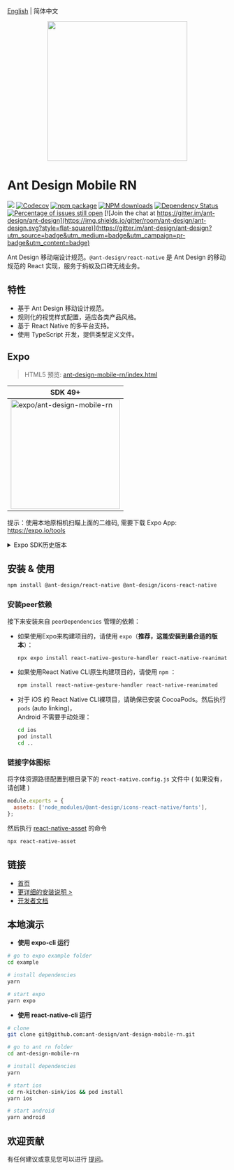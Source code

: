 [English](./README.md) | 简体中文

<p align="center">
  <a href="http://rn.mobile.ant.design">
    <img width="320" src="https://zos.alipayobjects.com/rmsportal/wIjMDnsrDoPPcIV.png">
  </a>
</p>

# Ant Design Mobile RN

[![](https://img.shields.io/travis/ant-design/ant-design-mobile-rn.svg?style=flat-square)](https://travis-ci.org/ant-design/ant-design-mobile-rn)
[![Codecov](https://img.shields.io/codecov/c/github/ant-design/ant-design-mobile-rn.svg?style=flat-square)](https://codecov.io/gh/ant-design/ant-design-mobile-rn)
[![npm package](https://img.shields.io/npm/v/@ant-design/react-native.svg?style=flat-square)](https://www.npmjs.org/package/@ant-design/react-native)
[![NPM downloads](http://img.shields.io/npm/dm/@ant-design/react-native.svg?style=flat-square)](https://npmjs.org/package/@ant-design/react-native)
[![Dependency Status](https://david-dm.org/ant-design/ant-design-mobile-rn.svg?style=flat-square)](https://david-dm.org/ant-design/ant-design-mobile-rn)
[![Percentage of issues still open](http://isitmaintained.com/badge/open/ant-design/ant-design-mobile-rn.svg)](http://isitmaintained.com/project/ant-design/ant-design-mobile-rn 'Percentage of issues still open')
[![Join the chat at https://gitter.im/ant-design/ant-design](https://img.shields.io/gitter/room/ant-design/ant-design.svg?style=flat-square)](https://gitter.im/ant-design/ant-design?utm_source=badge&utm_medium=badge&utm_campaign=pr-badge&utm_content=badge)

Ant Design 移动端设计规范。`@ant-design/react-native` 是 Ant Design 的移动规范的 React 实现，服务于蚂蚁及口碑无线业务。

## 特性

- 基于 Ant Design 移动设计规范。
- 规则化的视觉样式配置，适应各类产品风格。
- 基于 React Native 的多平台支持。
- 使用 TypeScript 开发，提供类型定义文件。

## Expo

> HTML5 预览: [ant-design-mobile-rn/index.html](https://1uokun.github.io/ant-design-mobile-rn/index.html)


|SDK 49+|
|--|
| [<img width="250" alt="expo/ant-design-mobile-rn" src="https://qr.expo.dev/eas-update?slug=exp&projectId=7729a68b-f881-4294-89f5-5ae751bfb2b2&groupId=1380588b-3ab3-4216-b507-a281d159be16" />](https://expo.dev/preview/update?message=5.2.1&updateRuntimeVersion=5.2.1&createdAt=2024-08-01T10%3A54%3A39.803Z&slug=exp&projectId=7729a68b-f881-4294-89f5-5ae751bfb2b2&group=1380588b-3ab3-4216-b507-a281d159be16) |

提示：使用本地原相机扫瞄上面的二维码, 需要下载 Expo App: https://expo.io/tools

<details><summary>Expo SDK历史版本</summary>

|Expo SDK 44|SDK 47 iOS|SDK 47 Android|
|--|--|--|
| [<img width="250" alt="expo/ant-design-mobile-rn" src="https://qr.expo.dev/expo-go?owner=1uokun&slug=ant-design-mobile-rn&releaseChannel=default&host=exp.host" />](https://expo.dev/@1uokun/ant-design-mobile-rn) | [<img width="250" alt="expo/ant-design-mobile-rn" src="https://qr.expo.dev/eas-update?updateId=38b3a547-ab2b-4066-95ed-400f1707dcc6&appScheme=exp&host=u.expo.dev" />](https://expo.dev/@1uokun/ant-design-mobile-rn) | [<img width="250" alt="expo/ant-design-mobile-rn" src="https://qr.expo.dev/eas-update?updateId=05f0e308-2dd5-4cb9-9e6b-1ae31561bfee&appScheme=exp&host=u.expo.dev" />](https://expo.dev/@1uokun/ant-design-mobile-rn) |
</details>

## 安装 & 使用

```bash
npm install @ant-design/react-native @ant-design/icons-react-native
```

### 安装peer依赖
接下来安装来自 `peerDependencies` 管理的依赖：

 - 如果使用Expo来构建项目的，请使用 `expo`（**推荐，这能安装到最合适的版本**）：
   ```bash
   npx expo install react-native-gesture-handler react-native-reanimated
   ```

 - 如果使用React Native CLI原生构建项目的，请使用 `npm` ：
   ```bash
   npm install react-native-gesture-handler react-native-reanimated
   ```
   
 - 对于 iOS 的 React Native CLI裸项目，请确保已安装 CocoaPods。然后执行 `pods` (auto linking)，
   <br/>Android 不需要手动处理：
   ```bash
   cd ios
   pod install
   cd ..
   ```

### 链接字体图标
将字体资源路径配置到根目录下的 `react-native.config.js` 文件中 ( 如果没有，请创建 )
```js
module.exports = {
  assets: ['node_modules/@ant-design/icons-react-native/fonts'],
};
```
然后执行 [react-native-asset](https://github.com/unimonkiez/react-native-asset) 的命令
```bash
npx react-native-asset
```

## 链接

- [首页](http://rn.mobile.ant.design)
- [更详细的安装说明 >](docs/react/introduce.zh-CN.md)
- [开发者文档](development.zh-CN.md)

## 本地演示

 - **使用 expo-cli 运行**

```bash
# go to expo example folder
cd example

# install dependencies
yarn

# start expo
yarn expo
```

 - **使用 react-native-cli 运行**

```bash
# clone
git clone git@github.com:ant-design/ant-design-mobile-rn.git

# go to ant rn folder
cd ant-design-mobile-rn

# install dependencies
yarn

# start ios
cd rn-kitchen-sink/ios && pod install
yarn ios

# start android
yarn android
```

## 欢迎贡献

有任何建议或意见您可以进行 [提问](http://github.com/ant-design/ant-design-mobile-rn/issues)。
